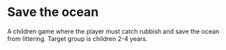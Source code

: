 # Save the ocean

A children game where the player must catch rubbish and save the ocean from littering. Target group is children 2-4 years. 




<While playing they gets the first meeting with the importance of take care of our nature and learn finger skills and recognizing rubbish from sealife.>
